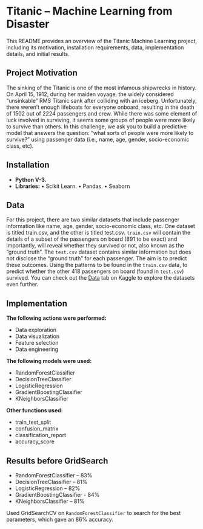 # Titanic – Machine Learning from Disaster
This README provides an overview of the Titanic Machine Learning project, including its motivation, installation requirements, data, implementation details, and initial results.

## Project Motivation

The sinking of the Titanic is one of the most infamous shipwrecks in history. On April 15, 1912, during her maiden voyage, the widely considered “unsinkable” RMS Titanic sank after colliding with an iceberg. Unfortunately, there weren’t enough lifeboats for everyone onboard, resulting in the death of 1502 out of 2224 passengers and crew. While there was some element of luck involved in surviving, it seems some groups of people were more likely to survive than others. In this challenge, we ask you to build a predictive model that answers the question: “what sorts of people were more likely to survive?” using passenger data (i.e., name, age, gender, socio-economic class, etc).

## Installation
- **Python V-3.**
- **Libraries:**
•	Scikit Learn.
•	Pandas.
•	Seaborn

## Data

For this project, there are two similar datasets that include passenger information like name, age, gender, socio-economic class, etc. One dataset is titled train.csv, and the other is titled test.csv. `train.csv` will contain the details of a subset of the passengers on board (891 to be exact) and importantly, will reveal whether they survived or not, also known as the “ground truth”. The `test.csv` dataset contains similar information but does not disclose the “ground truth” for each passenger. The aim is to predict these outcomes. Using the patterns to be found in the `train.csv` data, to predict whether the other 418 passengers on board (found in `test.csv`) survived.
You can check out the [Data](https://www.kaggle.com/competitions/titanic/data) tab on Kaggle to explore the datasets even further.

## Implementation

**The following actions were performed:**
- Data exploration
- Data visualization
- Feature selection
- Data engineering

**The following models were used:**
- RandomForestClassifier
- DecisionTreeClassifier
- LogisticRegression
- GradientBoostingClassifier
- KNeighborsClassifier

**Other functions used:**
- train_test_split
- confusion_matrix
- classification_report
- accuracy_score

## Results before GridSearch

- RandomForestClassifier – 83%
- DecisionTreeClassifier – 81%
- LogisticRegression – 82%
- GradientBoostingClassifier - 84%
- KNeighborsClassifier – 81%

Used GridSearchCV on `RandomForestClassifier` to search for the best parameters, which gave an 86% accuracy.
